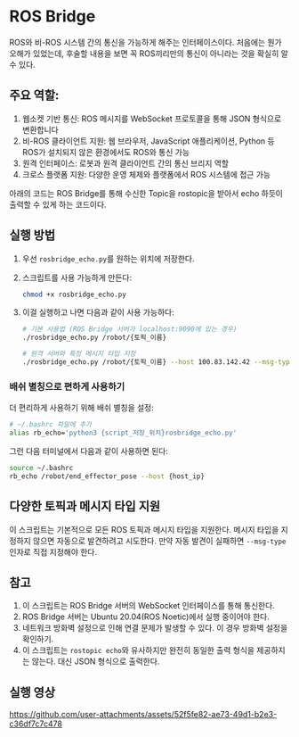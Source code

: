 # ROS Bridge
ROS와 비-ROS 시스템 간의 통신을 가능하게 해주는 인터페이스이다. 처음에는 뭔가 오해가 있었는데, 후술할 내용을 보면 꼭 ROS끼리만의 통신이 아니라는 것을 확실히 알 수 있다.

## 주요 역할:
1. 웹소켓 기반 통신: ROS 메시지를 WebSocket 프로토콜을 통해 JSON 형식으로 변환합니다
2. 비-ROS 클라이언트 지원: 웹 브라우저, JavaScript 애플리케이션, Python 등 ROS가 설치되지 않은 환경에서도 ROS와 통신 가능
3. 원격 인터페이스: 로봇과 원격 클라이언트 간의 통신 브리지 역할
4. 크로스 플랫폼 지원: 다양한 운영 체제와 플랫폼에서 ROS 시스템에 접근 가능

아래의 코드는 ROS Bridge를 통해 수신한 Topic을 rostopic을 받아서 echo 하듯이 출력할 수 있게 하는 코드이다.

## 실행 방법
1. 우선 `rosbridge_echo.py`를 원하는 위치에 저장한다.

2. 스크립트를 사용 가능하게 만든다:

    ```bash
    chmod +x rosbridge_echo.py
    ```

3. 이걸 실행하고 나면 다음과 같이 사용 가능하다:

    ```bash
    # 기본 사용법 (ROS Bridge 서버가 localhost:9090에 있는 경우)
    ./rosbridge_echo.py /robot/{토픽_이름}

    # 원격 서버와 특정 메시지 타입 지정
    ./rosbridge_echo.py /robot/{토픽_이름} --host 100.83.142.42 --msg-type {토픽_type}
    ```

### 배쉬 별칭으로 편하게 사용하기

더 편리하게 사용하기 위해 배쉬 별칭을 설정:

```bash
# ~/.bashrc 파일에 추가
alias rb_echo='python3 {script_저장_위치}rosbridge_echo.py'
```

그런 다음 터미널에서 다음과 같이 사용하면 된다:

```bash
source ~/.bashrc
rb_echo /robot/end_effector_pose --host {host_ip}
```

## 다양한 토픽과 메시지 타입 지원

이 스크립트는 기본적으로 모든 ROS 토픽과 메시지 타입을 지원한다. 메시지 타입을 지정하지 않으면 자동으로 발견하려고 시도한다. 만약 자동 발견이 실패하면 `--msg-type` 인자로 직접 지정해야 한다.

## 참고

1. 이 스크립트는 ROS Bridge 서버의 WebSocket 인터페이스를 통해 통신한다.
2. ROS Bridge 서버는 Ubuntu 20.04(ROS Noetic)에서 실행 중이어야 한다.
3. 네트워크 방화벽 설정으로 인해 연결 문제가 발생할 수 있다. 이 경우 방화벽 설정을 확인하기.
4. 이 스크립트는 `rostopic echo`와 유사하지만 완전히 동일한 출력 형식을 제공하지는 않는다. 대신 JSON 형식으로 출력한다.

## 실행 영상
https://github.com/user-attachments/assets/52f5fe82-ae73-49d1-b2e3-c36df7c7c478
